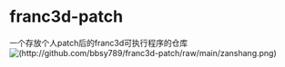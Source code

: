 # franc3d-patch
一个存放个人patch后的franc3d可执行程序的仓库
![(http://github.com/bbsy789/franc3d-patch/raw/main/zanshang.png)](路过的家人们，点个赞吧！)
